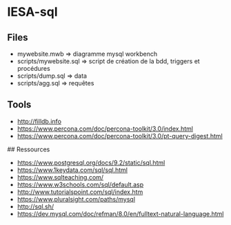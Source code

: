 # IESA-sql

## Files

* mywebsite.mwb => diagramme mysql workbench
* scripts/mywebsite.sql => script de création de la bdd, triggers et procédures
* scripts/dump.sql => data
* scripts/agg.sql => requêtes

## Tools

* http://filldb.info
* https://www.percona.com/doc/percona-toolkit/3.0/index.html
* https://www.percona.com/doc/percona-toolkit/3.0/pt-query-digest.html

## Ressources

* https://www.postgresql.org/docs/9.2/static/sql.html
* https://www.1keydata.com/sql/sql.html
* https://www.sqlteaching.com/
* https://www.w3schools.com/sql/default.asp
* http://www.tutorialspoint.com/sql/index.htm
* https://www.pluralsight.com/paths/mysql
* http://sql.sh/
* https://dev.mysql.com/doc/refman/8.0/en/fulltext-natural-language.html

